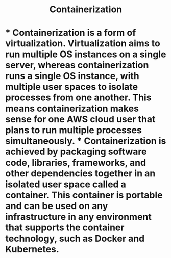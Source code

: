 <h1 align="center"> Containerization <h1>
* Containerization is a form of virtualization. Virtualization aims to run multiple OS instances on a single server, whereas containerization runs a single OS instance, with multiple user spaces to isolate processes from one another. This means containerization makes sense for one AWS cloud user that plans to run multiple processes simultaneously. 
* Containerization is achieved by packaging software code, libraries, frameworks, and other dependencies together in an isolated user space called a container. This container is portable and can be used on any infrastructure in any environment that supports the container technology, such as Docker and Kubernetes.



